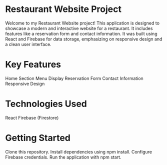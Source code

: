 # Restaurant Website Project
Welcome to my Restaurant Website project! This application is designed to showcase a modern and interactive website for a restaurant. It includes features like a reservation form and contact information. It was built using React and Firebase for data storage, emphasizing on responsive design and a clean user interface.

# Key Features
Home Section
Menu Display
Reservation Form
Contact Information
Responsive Design

# Technologies Used
React
Firebase (Firestore)

# Getting Started
Clone this repository.
Install dependencies using npm install.
Configure Firebase credentials.
Run the application with npm start.
